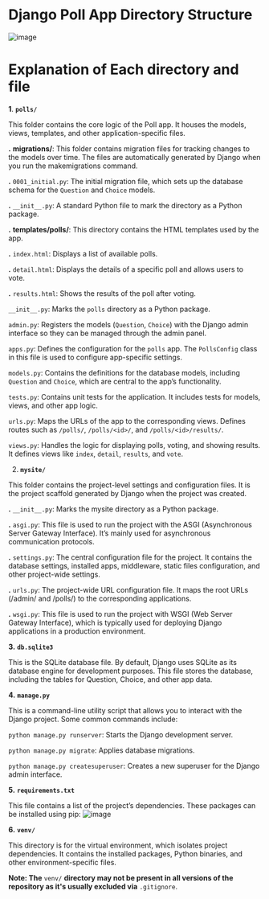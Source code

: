 # Django Poll App Directory Structure 

![image](https://github.com/user-attachments/assets/06ac0ce9-706d-4da2-9c69-a5b52f013e43)

# Explanation of Each directory and file 

**1**. **`polls/`**

This folder contains the core logic of the Poll app. It houses the models, views, templates, and other application-specific files.

**.** **migrations/**: This folder contains migration files for tracking changes to the models over time. The files are automatically generated by Django when you run the makemigrations command.

**.** `0001_initial.py`: The initial migration file, which sets up the database schema for the `Question` and `Choice` models.

**.** `__init__.py`: A standard Python file to mark the directory as a Python package.

**.** **templates/polls/**: This directory contains the HTML templates used by the app.

  **.** `index.html`: Displays a list of available polls.

   **.** `detail.html`: Displays the details of a specific poll and allows users to vote.

   **.** `results.html`: Shows the results of the poll after voting.

`__init__.py`: Marks the `polls` directory as a Python package.

`admin.py`: Registers the models (`Question`, `Choice`) with the Django admin interface so they can be managed through the admin panel.

`apps.py`: Defines the configuration for the `polls` app. The `PollsConfig` class in this file is used to configure app-specific settings.

`models.py`: Contains the definitions for the database models, including `Question` and `Choice`, which are central to the app’s functionality.

`tests.py`: Contains unit tests for the application. It includes tests for models, views, and other app logic.

`urls.py`: Maps the URLs of the app to the corresponding views. Defines routes such as `/polls/`, `/polls/<id>/`, and `/polls/<id>/results/`.

`views.py`: Handles the logic for displaying polls, voting, and showing results. It defines views like `index`, `detail`, `results`, and `vote`.

2. **`mysite/`**
   
This folder contains the project-level settings and configuration files. It is the project scaffold generated by Django when the project was created.

**.** `__init__.py`: Marks the mysite directory as a Python package.

**.** `asgi.py`: This file is used to run the project with the ASGI (Asynchronous Server Gateway Interface). It’s mainly used for asynchronous communication protocols.

**.** `settings.py`: The central configuration file for the project. It contains the database settings, installed apps, middleware, static files configuration, and other project-wide settings.

**.** `urls.py`: The project-wide URL configuration file. It maps the root URLs (/admin/ and /polls/) to the corresponding applications.

**.** `wsgi.py`: This file is used to run the project with WSGI (Web Server Gateway Interface), which is typically used for deploying Django applications in a production environment.

**3.** **`db.sqlite3`**

This is the SQLite database file. By default, Django uses SQLite as its database engine for development purposes. This file stores the database, including the tables for Question, Choice, and other app data.

**4.** **`manage.py`**

This is a command-line utility script that allows you to interact with the Django project. Some common commands include:

`python manage.py runserver`: Starts the Django development server.

`python manage.py migrate`: Applies database migrations.

`python manage.py createsuperuser`: Creates a new superuser for the Django admin interface.

**5.** **`requirements.txt`**

This file contains a list of the project’s dependencies. These packages can be installed using pip:
![image](https://github.com/user-attachments/assets/bffde17e-b5ff-4cf3-9913-4bd1feb24b44)

**6.** **`venv/`**

This directory is for the virtual environment, which isolates project dependencies. It contains the installed packages, Python binaries, and other environment-specific files.

**Note: The** `venv/` **directory may not be present in all versions of the repository as it's usually excluded via** `.gitignore`.





